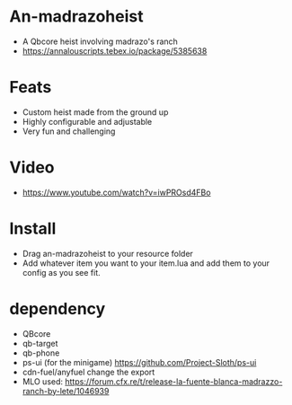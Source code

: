 # An-madrazoheist
- A Qbcore heist involving madrazo's ranch
- https://annalouscripts.tebex.io/package/5385638

# Feats
- Custom heist made from the ground up
- Highly configurable and adjustable
- Very fun and challenging

# Video
- https://www.youtube.com/watch?v=iwPROsd4FBo

# Install
- Drag an-madrazoheist to your resource folder
- Add whatever item you want to your item.lua and add them to your config as you see fit.

# dependency 
- QBcore
- qb-target
- qb-phone
- ps-ui (for the minigame) https://github.com/Project-Sloth/ps-ui
- cdn-fuel/anyfuel change the export
- MLO used: https://forum.cfx.re/t/release-la-fuente-blanca-madrazzo-ranch-by-lete/1046939
